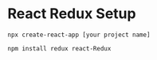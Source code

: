 #  React Redux Setup

```
npx create-react-app [your project name]

npm install redux react-Redux

```